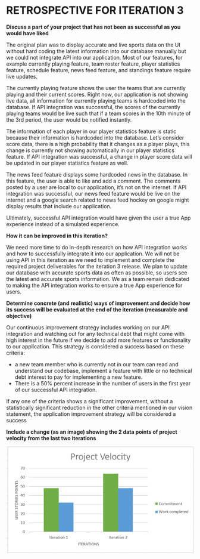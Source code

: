 # RETROSPECTIVE FOR ITERATION 3

**Discuss a part of your project that has not been as successful as you would have liked**

The original plan was to display accurate and live sports data on the UI without hard coding the latest information into our database manually but we could not integrate API into our application. Most of our features, for example currently playing feature, team roster feature, player statistics feature, schedule feature, news feed feature, and standings feature require live updates.

The currently playing feature shows the user the teams that are currently playing and their current scores. Right now, our application is not showing live data, all information for currently playing teams is hardcoded into the database. If API integration was successful, the scores of the currently playing teams would be live such that if a team scores in the 10th minute of the 3rd period, the user would be notified instantly.

The information of each player in our player statistics feature is static because their information is hardcoded into the database. Let’s consider score data, there is a high probability that it changes as a player plays, this change is currently not showing automatically in our player statistics feature. If API integration was successful, a change in player score data will be updated in our player statistics feature as well.

The news feed feature displays some hardcoded news in the database. In this feature, the user is able to like and add a comment. The comments posted by a user are local to our application, it’s not on the internet. If API integration was successful, our news feed feature would be live on the internet and a google search related to news feed hockey on google might display results that include our application.

Ultimately, successful API integration would have given the user a true App experience instead of a simulated experience.

**How it can be improved in this iteration?**

We need more time to do in-depth research on how API integration works and how to successfully integrate it into our application. We will not be using API in this iteration as we need to implement and complete the required project deliverables for the iteration 3 release. We plan to update our database with accurate sports data as often as possible, so users see the latest and accurate sports information. We as a team remain dedicated to making the API integration works to ensure a true App experience for users.

**Determine concrete (and realistic) ways of improvement and decide how its success will be evaluated at the end of the iteration (measurable and objective)**

Our continuous improvement strategy includes working on our API integration and watching out for any technical debt that might come with high interest in the future if we decide to add more features or functionality to our application.
This strategy is considered a success based on these criteria:
- a new team member who is currently not in our team can read and understand our codebase, implement a feature with little or no technical debt interest to pay for implementing a new feature.
- There is a 50% percent increase in the number of users in the first year of our successful API integration.

If any one of the criteria shows a significant improvement, without a statistically        significant reduction in the other criteria mentioned in our vision statement, the application improvement strategy will be considered a success

**Include a change (as an image) showing the 2 data points of project velocity from the last two iterations**

![project_velocity_retro](https://github.com/KeshavModun/COMP-3350/blob/main/project_velocity_retro.png?raw=true)
